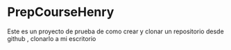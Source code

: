 # PrepCourseHenry
Este es un proyecto de prueba de como crear y clonar un repositorio desde github , clonarlo a mi escritorio
    